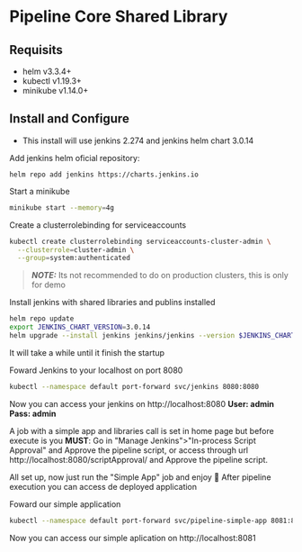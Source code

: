 # Pipeline Core Shared Library

## Requisits

- helm v3.3.4+
- kubectl v1.19.3+
- minikube v1.14.0+

## Install and Configure

* This install will use jenkins 2.274 and jenkins helm chart 3.0.14

Add jenkins helm oficial repository:
```śh
helm repo add jenkins https://charts.jenkins.io
```

Start a minikube 
```sh
minikube start --memory=4g
```

Create a clusterrolebinding for serviceaccounts
```sh
kubectl create clusterrolebinding serviceaccounts-cluster-admin \
  --clusterrole=cluster-admin \
  --group=system:authenticated
```
> **_NOTE:_**  Its not recommended to do on production clusters, this is only for demo

Install jenkins with shared libraries and publins installed
```sh
helm repo update
export JENKINS_CHART_VERSION=3.0.14
helm upgrade --install jenkins jenkins/jenkins --version $JENKINS_CHART_VERSION --values jenkins-config.yaml
```
It will take a while until it finish the startup

Foward Jenkins to your localhost on port 8080
```sh
kubectl --namespace default port-forward svc/jenkins 8080:8080
```
Now you can access your jenkins on http://localhost:8080
<b>
User: admin
</br>
Pass: admin
</b>

A job with a simple app and libraries call is set in home page but before execute is you <b>MUST</b>: Go in "Manage Jenkins">"In-process Script Approval" and Approve the pipeline script, or access through url http://localhost:8080/scriptApproval/ and Approve the pipeline script.

All set up, now just run the "Simple App" job and enjoy 🤩
After pipeline execution you can access de deployed application

Foward our simple application
```sh
kubectl --namespace default port-forward svc/pipeline-simple-app 8081:80
```
Now you can access our simple aplication on http://localhost:8081
